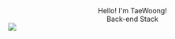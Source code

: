 <div align="center">
  Hello! I'm TaeWoong!
</div>
<div align="center">
  Back-end Stack
</div>
<img src="https://img.shields.io/badge/Spring Boot-6DB33F?style=for-the-badge&logo=Spring Boot&logoColor=white">

